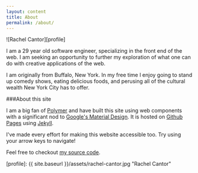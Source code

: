 ```yaml
---
layout: content
title: About
permalink: /about/
---
```


![Rachel Cantor][profile]

I am a 29 year old software engineer, specializing in the front end of the web. I am seeking an opportunity to further my exploration of what one can do with creative applications of the web.

I am originally from Buffalo, New York. In my free time I enjoy going to stand up comedy shows, eating delicious foods, and perusing all of the cultural wealth New York City has to offer.

###About this site

I am a big fan of [Polymer][1] and have built this site using web components with a significant nod to [Google's Material Design][2]. It is hosted on [Github Pages][3] using [Jekyll][4].

I've made every effort for making this website accessible too. Try using your arrow keys to navigate!

Feel free to checkout [my source code][5].

[1]: https://www.polymer-project.org
[2]: https://www.google.com/design/
[3]: https://pages.github.com
[4]: http://www.jekyllrb.com
[5]: https://github.com/rachelslurs/rachelslurs.github.com

[profile]: {{ site.baseurl }}/assets/rachel-cantor.jpg "Rachel Cantor"
